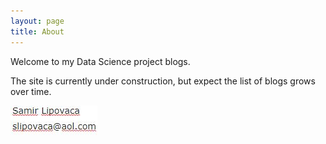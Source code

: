 ```yaml
---
layout: page
title: About
---
```


Welcome to my Data Science project blogs.

The site is currently under construction, but expect the list of blogs grows
over time.

![](../images/email.JPG)

 
